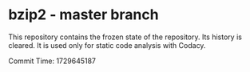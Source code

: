 # bzip2 - master branch

This repository contains the frozen state of the repository.
Its history is cleared. It is used only for static code
analysis with Codacy.

Commit Time: 1729645187